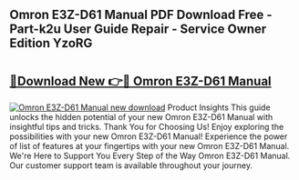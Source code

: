## Omron E3Z-D61 Manual PDF Download Free - Part-k2u User Guide Repair - Service Owner Edition YzoRG

# <h2><a href="http://cf12411.oget.top/?id=Omron+E3Z-D61+Manual">🔗Download New 👉🔴 Omron E3Z-D61 Manual</a></h2>

[![Omron E3Z-D61 Manual new download](https://i.imgur.com/5g1atiW.png)](http://cf12411.oget.top/?id=Omron+E3Z-D61+Manual)
Product Insights This guide unlocks the hidden potential of your new Omron E3Z-D61 Manual with insightful tips and tricks. Thank You for Choosing Us! Enjoy exploring the possibilities with your new Omron E3Z-D61 Manual! Experience the power of list of features at your fingertips with your new Omron E3Z-D61 Manual. We're Here to Support You Every Step of the Way Omron E3Z-D61 Manual. Our customer support team is available throughout your journey.

